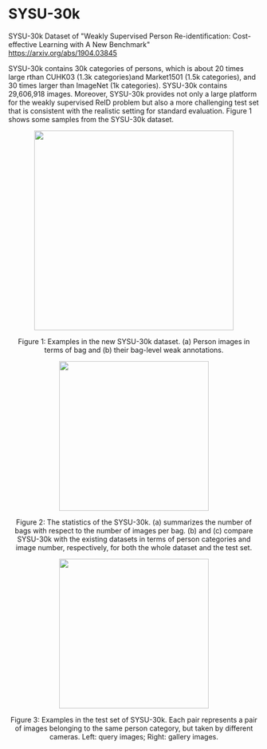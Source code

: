 # SYSU-30k
SYSU-30k Dataset of "Weakly Supervised Person Re-identification: Cost-effective Learning with A New Benchmark" https://arxiv.org/abs/1904.03845

 SYSU-30k contains 30k categories of persons, which is about 20 times large rthan CUHK03 (1.3k categories)and Market1501 (1.5k categories), and 30 times larger than ImageNet (1k categories). SYSU-30k contains 29,606,918 images. Moreover, SYSU-30k provides not only a large platform for the weakly supervised ReID problem but also a more challenging test set that is consistent with the realistic setting for standard evaluation. Figure 1 shows some samples from the SYSU-30k dataset. 
 

<p align="center">
<img src="https://github.com/wanggrun/SYSU-30k/blob/master/sysu30k.png", width = '400'>
 </p>

 <p align='center'>Figure 1: Examples in the new SYSU-30k dataset. (a) Person images in terms of bag and (b) their bag-level weak annotations.</p>



<p align="center">
<img src = "https://github.com/wanggrun/SYSU-30k/blob/master/sysu30_stat.png", width='300'>
 </p>


<p align='center'>Figure 2: The statistics of the SYSU-30k. (a) summarizes the number of bags with respect to the number of images per bag. (b) and (c) compare SYSU-30k with the existing datasets in terms of person categories and image number, respectively, for both the whole dataset and the test set.</p>

 <p align="center">
<img src = "https://github.com/wanggrun/SYSU-30k/blob/master/sysu30k_test.png", width='300'>
 </p>
 

<p align='center'>Figure 3: Examples in the test set of SYSU-30k. Each pair represents a pair of images belonging to the same person category, but taken by different cameras. Left: query images; Right: gallery images.</p> 
